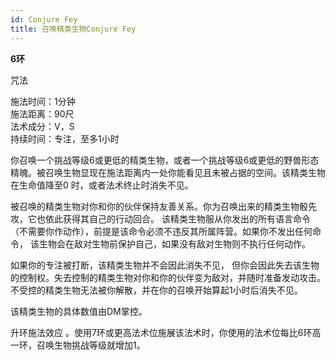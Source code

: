 ```yaml
---
id: Conjure Fey
title: 召唤精类生物Conjure Fey
---
```


**6环**

咒法

施法时间：1分钟  
施法距离：90尺  
法术成分：V，S  
持续时间：专注，至多1小时  


你召唤一个挑战等级6或更低的精类生物，或者一个挑战等级6或更低的野兽形态精魄。被召唤生物显现在施法距离内一处你能看见且未被占据的空间。该精类生物在生命值降至0
时，或者法术终止时消失不见。


被召唤的精类生物对你和你的伙伴保持友善关系。你为召唤出来的精类生物骰先攻，它也依此获得其自己的行动回合。
该精类生物服从你发出的所有语言命令（不需要你作动作），前提是该命令必须不违反其所属阵营。如果你不发出任何命令，
该生物会在敌对生物前保护自己，如果没有敌对生物则不执行任何动作。


如果你的专注被打断，该精类生物并不会因此消失不见，
但你会因此失去该生物的控制权。失去控制的精类生物对你和你的伙伴变为敌对，并随时准备发动攻击。不受控的精类生物无法被你解散，并在你的召唤开始算起1小时后消失不见。


该精类生物的具体数值由DM掌控。

升环施法效应
。使用7环或更高法术位施展该法术时，你使用的法术位每比6环高一环，召唤生物挑战等级就增加1。
